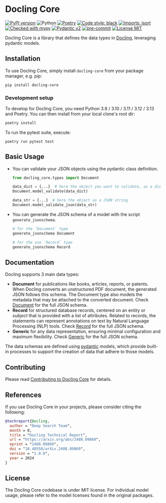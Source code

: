 # Docling Core

[![PyPI version](https://img.shields.io/pypi/v/docling-core)](https://pypi.org/project/docling-core/)
![Python](https://img.shields.io/badge/python-3.9%20%7C%203.10%20%7C%20%203.11%20%7C%203.12%20%7C%203.13-blue)
[![Poetry](https://img.shields.io/endpoint?url=https://python-poetry.org/badge/v0.json)](https://python-poetry.org/)
[![Code style: black](https://img.shields.io/badge/code%20style-black-000000.svg)](https://github.com/psf/black)
[![Imports: isort](https://img.shields.io/badge/%20imports-isort-%231674b1?style=flat&labelColor=ef8336)](https://pycqa.github.io/isort/)
[![Checked with mypy](https://www.mypy-lang.org/static/mypy_badge.svg)](https://mypy-lang.org/)
[![Pydantic v2](https://img.shields.io/endpoint?url=https://raw.githubusercontent.com/pydantic/pydantic/main/docs/badge/v2.json)](https://pydantic.dev)
[![pre-commit](https://img.shields.io/badge/pre--commit-enabled-brightgreen?logo=pre-commit&logoColor=white)](https://github.com/pre-commit/pre-commit)
[![License MIT](https://img.shields.io/github/license/ds4sd/docling-core)](https://opensource.org/licenses/MIT)

Docling Core is a library that defines the data types in [Docling](https://github.com/DS4SD/docling), leveraging pydantic models.

## Installation

To use Docling Core, simply install `docling-core` from your package manager, e.g. pip:
```bash
pip install docling-core
```

### Development setup

To develop for Docling Core, you need Python 3.9 / 3.10 / 3.11 / 3.12 / 3.13 and Poetry. You can then install from your local clone's root dir:
```bash
poetry install
```

To run the pytest suite, execute:
```
poetry run pytest test
```

## Basic Usage

- You can validate your JSON objects using the pydantic class definition.

  ```py
  from docling_core.types import Document

  data_dict = {...}  # here the object you want to validate, as a dictionary
  Document.model_validate(data_dict)

  data_str = {...}  # here the object as a JSON string
  Document.model_validate_json(data_str)
  ```

- You can generate the JSON schema of a model with the script `generate_jsonschema`.

  ```py
  # for the `Document` type
  generate_jsonschema Document

  # for the use `Record` type
  generate_jsonschema Record
  ```

## Documentation

Docling supports 3 main data types:

- **Document** for publications like books, articles, reports, or patents. When Docling converts an unstructured PDF document, the generated JSON follows this schema.
  The Document type also models the metadata that may be attached to the converted document.
  Check [Document](docs/Document.json) for the full JSON schema. 
- **Record** for structured database records, centered on an entity or _subject_ that is provided with a list of attributes.
  Related to records, the statements can represent annotations on text by Natural Language Processing (NLP) tools.
  Check [Record](docs/Record.json) for the full JSON schema. 
- **Generic** for any data representation, ensuring minimal configuration and maximum flexibility.
  Check [Generic](docs/Generic.json) for the full JSON schema. 

The data schemas are defined using [pydantic](https://pydantic-docs.helpmanual.io/) models, which provide built-in processes to support the creation of data that adhere to those models.

## Contributing

Please read [Contributing to Docling Core](./CONTRIBUTING.md) for details.

## References

If you use Docling Core in your projects, please consider citing the following:

```bib
@techreport{Docling,
  author = "Deep Search Team",
  month = 8,
  title = "Docling Technical Report",
  url = "https://arxiv.org/abs/2408.09869",
  eprint = "2408.09869",
  doi = "10.48550/arXiv.2408.09869",
  version = "1.0.0",
  year = 2024
}
```

## License

The Docling Core codebase is under MIT license.
For individual model usage, please refer to the model licenses found in the original packages.
